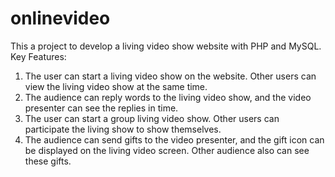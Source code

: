# onlinevideo
This a project to develop a living video show website with PHP and MySQL.
Key Features:
1. The user can start a living video show on the website. Other users can view the living video show at the same time.
2. The audience can reply words to the living video show, and the video presenter can see the replies in time.
3. The user can start a group living video show. Other users can participate the living show to show themselves.
4. The audience can send gifts to the video presenter, and the gift icon can be displayed on the living video screen. Other audience also can see these gifts.
